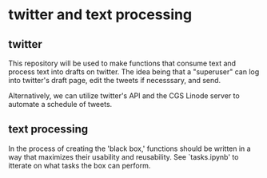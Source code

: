 # twitter and text processing

## twitter
This repository will be used to make functions that consume text and process text into drafts on twitter. The idea being that a "superuser" can log into twitter's draft page, edit the tweets if necesssary, and send. 

Alternatively, we can utilize twitter's API and the CGS Linode server to automate a schedule of tweets. 

## text processing
In the process of creating the 'black box,' functions should be written in a way that maximizes their usability and reusability. See `tasks.ipynb' to itterate on what tasks the box can perform.
